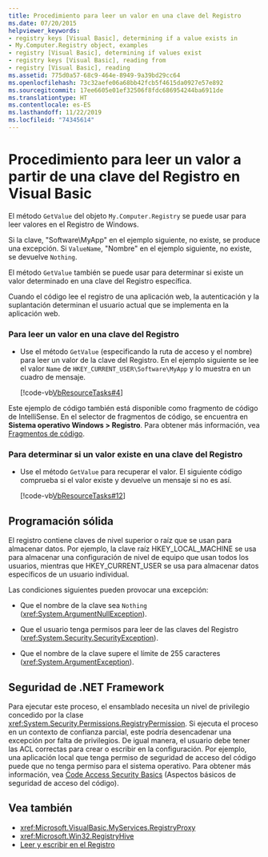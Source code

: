 ```yaml
---
title: Procedimiento para leer un valor en una clave del Registro
ms.date: 07/20/2015
helpviewer_keywords:
- registry keys [Visual Basic], determining if a value exists in
- My.Computer.Registry object, examples
- registry [Visual Basic], determining if values exist
- registry keys [Visual Basic], reading from
- registry [Visual Basic], reading
ms.assetid: 775d0a57-68c9-464e-8949-9a39bd29cc64
ms.openlocfilehash: 73c32aefe06a68bb42fcb5f4615da0927e57e892
ms.sourcegitcommit: 17ee6605e01ef32506f8fdc686954244ba6911de
ms.translationtype: HT
ms.contentlocale: es-ES
ms.lasthandoff: 11/22/2019
ms.locfileid: "74345614"
---
```

# <a name="how-to-read-a-value-from-a-registry-key-in-visual-basic"></a>Procedimiento para leer un valor a partir de una clave del Registro en Visual Basic

El método `GetValue` del objeto `My.Computer.Registry` se puede usar para leer valores en el Registro de Windows.  
  
 Si la clave, "Software\MyApp" en el ejemplo siguiente, no existe, se produce una excepción. Si `ValueName`, "Nombre" en el ejemplo siguiente, no existe, se devuelve `Nothing`.  
  
 El método `GetValue` también se puede usar para determinar si existe un valor determinado en una clave del Registro específica.  
  
 Cuando el código lee el registro de una aplicación web, la autenticación y la suplantación determinan el usuario actual que se implementa en la aplicación web.  
  
### <a name="to-read-a-value-from-a-registry-key"></a>Para leer un valor en una clave del Registro  
  
- Use el método `GetValue` (especificando la ruta de acceso y el nombre) para leer un valor de la clave del Registro. En el ejemplo siguiente se lee el valor `Name` de `HKEY_CURRENT_USER\Software\MyApp` y lo muestra en un cuadro de mensaje.  
  
     [!code-vb[VbResourceTasks#4](~/samples/snippets/visualbasic/VS_Snippets_VBCSharp/VbResourceTasks/VB/Class1.vb#4)]  
  
 Este ejemplo de código también está disponible como fragmento de código de IntelliSense. En el selector de fragmentos de código, se encuentra en **Sistema operativo Windows > Registro**. Para obtener más información, vea [Fragmentos de código](/visualstudio/ide/code-snippets).  
  
### <a name="to-determine-whether-a-value-exists-in-a-registry-key"></a>Para determinar si un valor existe en una clave del Registro  
  
- Use el método `GetValue` para recuperar el valor. El siguiente código comprueba si el valor existe y devuelve un mensaje si no es así.  
  
     [!code-vb[VbResourceTasks#12](~/samples/snippets/visualbasic/VS_Snippets_VBCSharp/VbResourceTasks/VB/Class1.vb#12)]  
  
## <a name="robust-programming"></a>Programación sólida  

 El registro contiene claves de nivel superior o raíz que se usan para almacenar datos. Por ejemplo, la clave raíz HKEY_LOCAL_MACHINE se usa para almacenar una configuración de nivel de equipo que usan todos los usuarios, mientras que HKEY_CURRENT_USER se usa para almacenar datos específicos de un usuario individual.  
  
 Las condiciones siguientes pueden provocar una excepción:  
  
- Que el nombre de la clave sea `Nothing` (<xref:System.ArgumentNullException>).  
  
- Que el usuario tenga permisos para leer de las claves del Registro (<xref:System.Security.SecurityException>).  
  
- Que el nombre de la clave supere el límite de 255 caracteres (<xref:System.ArgumentException>).  
  
## <a name="net-framework-security"></a>Seguridad de .NET Framework  

 Para ejecutar este proceso, el ensamblado necesita un nivel de privilegio concedido por la clase <xref:System.Security.Permissions.RegistryPermission>. Si ejecuta el proceso en un contexto de confianza parcial, este podría desencadenar una excepción por falta de privilegios. De igual manera, el usuario debe tener las ACL correctas para crear o escribir en la configuración. Por ejemplo, una aplicación local que tenga permiso de seguridad de acceso del código puede que no tenga permiso para el sistema operativo. Para obtener más información, vea [Code Access Security Basics](../../../../framework/misc/code-access-security-basics.md) (Aspectos básicos de seguridad de acceso del código).  
  
## <a name="see-also"></a>Vea también

- <xref:Microsoft.VisualBasic.MyServices.RegistryProxy>
- <xref:Microsoft.Win32.RegistryHive>
- [Leer y escribir en el Registro](../../../../visual-basic/developing-apps/programming/computer-resources/reading-from-and-writing-to-the-registry.md)
